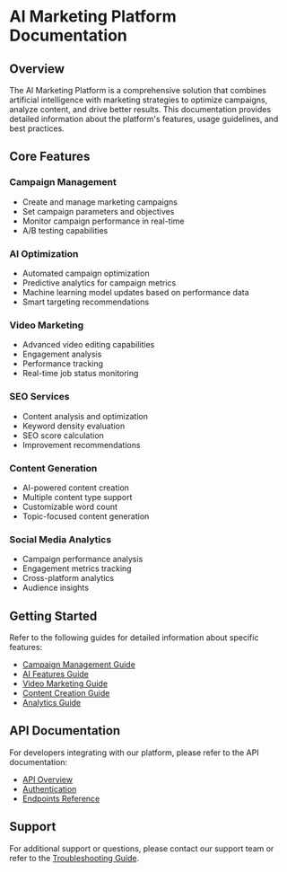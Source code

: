 # AI Marketing Platform Documentation

## Overview
The AI Marketing Platform is a comprehensive solution that combines artificial intelligence with marketing strategies to optimize campaigns, analyze content, and drive better results. This documentation provides detailed information about the platform's features, usage guidelines, and best practices.

## Core Features

### Campaign Management
- Create and manage marketing campaigns
- Set campaign parameters and objectives
- Monitor campaign performance in real-time
- A/B testing capabilities

### AI Optimization
- Automated campaign optimization
- Predictive analytics for campaign metrics
- Machine learning model updates based on performance data
- Smart targeting recommendations

### Video Marketing
- Advanced video editing capabilities
- Engagement analysis
- Performance tracking
- Real-time job status monitoring

### SEO Services
- Content analysis and optimization
- Keyword density evaluation
- SEO score calculation
- Improvement recommendations

### Content Generation
- AI-powered content creation
- Multiple content type support
- Customizable word count
- Topic-focused content generation

### Social Media Analytics
- Campaign performance analysis
- Engagement metrics tracking
- Cross-platform analytics
- Audience insights

## Getting Started
Refer to the following guides for detailed information about specific features:

- [Campaign Management Guide](./guides/campaign-management.md)
- [AI Features Guide](./guides/ai-features.md)
- [Video Marketing Guide](./guides/video-marketing.md)
- [Content Creation Guide](./guides/content-creation.md)
- [Analytics Guide](./guides/analytics.md)

## API Documentation
For developers integrating with our platform, please refer to the API documentation:

- [API Overview](./api/overview.md)
- [Authentication](./api/authentication.md)
- [Endpoints Reference](./api/endpoints.md)

## Support
For additional support or questions, please contact our support team or refer to the [Troubleshooting Guide](./guides/troubleshooting.md).